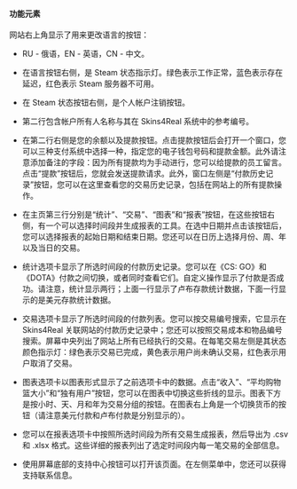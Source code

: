 #### 功能元素

网站右上角显示了用来更改语言的按钮：

- RU - 俄语，EN - 英语，CN - 中文。

- 在语言按钮右侧，是 Steam 状态指示灯。绿色表示工作正常，蓝色表示存在延迟，红色表示 Steam 服务器不可用。

- 在 Steam 状态按钮右侧，是个人帐户注销按钮。

- 第二行包含帐户所有人名称与其在 Skins4Real 系统中的参考编号。

- 在第二行右侧是您的余额以及提款按钮。点击提款按钮后会打开一个窗口，您可以三种支付系统中选择一种，指定您的电子钱包号码和提款金额。此外请注意添加备注的字段：因为所有提款均为手动进行，您可以给提款的员工留言。点击“提款”按钮后，您就会发送提款请求。此外，窗口左侧是“付款历史记录”按钮，您可以在这里查看您的交易历史记录，包括在网站上的所有提款操作。

- 在主页第三行分别是“统计”、“交易”、“图表”和“报表”按钮，在这些按钮右侧，有一个可以选择时间段并生成报表的工具。在选中日期并点击该按钮后，您可以选择报表的起始日期和结束日期。您还可以在日历上选择月份、周、年以及当日的交易。

- 统计选项卡显示了所选时间段的付款历史记录。您可以在《CS: GO》和《DOTA》付款之间切换，或者同时查看它们。自定义操作显示了付款是否成功。请注意，统计显示两行；上面一行显示了卢布存款统计数据，下面一行显示的是美元存款统计数据。

- 交易选项卡显示了所选时间段的付款列表。您可以按交易编号搜索，它显示在 Skins4Real 关联网站的付款历史记录中；您还可以按照交易成本和物品编号搜索。屏幕中央列出了网站上所有已经执行的交易。在每笔交易左侧是其状态颜色指示灯：绿色表示交易已完成，黄色表示用户尚未确认交易，红色表示用户取消了交易。

- 图表选项卡以图表形式显示了之前选项卡中的数据。点击“收入”、“平均购物篮大小”和“独有用户”按钮，您可以在图表中切换这些折线的显示。图表下方是按小时、天、月和年为交易分组的按钮。在图表右上角是一个切换货币的按钮（请注意美元付款和卢布付款是分别显示的）。

- 您可以在报表选项卡中按照所选时间段为所有交易生成报表，然后导出为 .csv 和 .xlsx 格式。这些详细的报表列出了选定时间段内每一笔交易的全部信息。
- 使用屏幕底部的支持中心按钮可以打开该页面。在左侧菜单中，您还可以获得支持联系信息。
